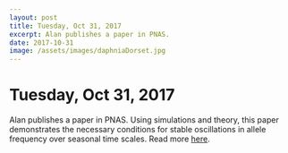 ```yaml
---
layout: post
title: Tuesday, Oct 31, 2017
excerpt: Alan publishes a paper in PNAS.
date: 2017-10-31
image: /assets/images/daphniaDorset.jpg
---
```

# Tuesday, Oct 31, 2017
Alan publishes a paper in PNAS. Using simulations and theory, this paper demonstrates the necessary conditions for stable oscillations in allele frequency over seasonal time scales. Read more [here](https://www.pnas.org/content/early/2017/10/27/1702994114.abstract.html).

